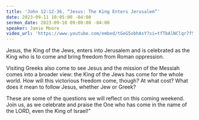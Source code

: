 ```yaml
---
title: 'John 12:12-36, “Jesus: The King Enters Jerusalem”'
date: 2023-09-11 10:05:00 -04:00
sermon_date: 2023-09-10 09:00:00 -04:00
speaker: Jamie Moore
video_url: 'https://www.youtube.com/embed/tGeG5obhAsY?si=tfTbAlNClqr7f5gO" '
---
```


Jesus, the King of the Jews, enters into Jerusalem and is celebrated as the King who is to come and bring freedom from Roman oppression.

Visiting Greeks also come to see Jesus and the mission of the Messiah comes into a broader view: the King of the Jews has come for the whole world. How will this victorious freedom come, though? At what cost? What does it mean to follow Jesus, whether Jew or Greek? 

These are some of the questions we will reflect on this coming weekend. Join us, as we celebrate and praise the One who has come in the name of the LORD, even the King of Israel!” 